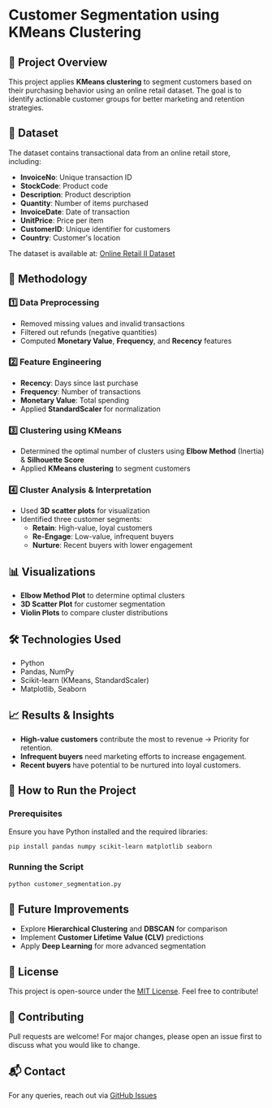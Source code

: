 # Customer Segmentation using KMeans Clustering

## 📌 Project Overview
This project applies **KMeans clustering** to segment customers based on their purchasing behavior using an online retail dataset. The goal is to identify actionable customer groups for better marketing and retention strategies.

## 📂 Dataset
The dataset contains transactional data from an online retail store, including:
- **InvoiceNo**: Unique transaction ID
- **StockCode**: Product code
- **Description**: Product description
- **Quantity**: Number of items purchased
- **InvoiceDate**: Date of transaction
- **UnitPrice**: Price per item
- **CustomerID**: Unique identifier for customers
- **Country**: Customer's location

The dataset is available at: [Online Retail II Dataset](https://archive.ics.uci.edu/dataset/502/online+retail+ii)

## 🚀 Methodology
### 1️⃣ Data Preprocessing
- Removed missing values and invalid transactions
- Filtered out refunds (negative quantities)
- Computed **Monetary Value**, **Frequency**, and **Recency** features

### 2️⃣ Feature Engineering
- **Recency**: Days since last purchase
- **Frequency**: Number of transactions
- **Monetary Value**: Total spending
- Applied **StandardScaler** for normalization

### 3️⃣ Clustering using KMeans
- Determined the optimal number of clusters using **Elbow Method** (Inertia) & **Silhouette Score**
- Applied **KMeans clustering** to segment customers

### 4️⃣ Cluster Analysis & Interpretation
- Used **3D scatter plots** for visualization
- Identified three customer segments:
  - **Retain**: High-value, loyal customers
  - **Re-Engage**: Low-value, infrequent buyers
  - **Nurture**: Recent buyers with lower engagement

## 📊 Visualizations
- **Elbow Method Plot** to determine optimal clusters
- **3D Scatter Plot** for customer segmentation
- **Violin Plots** to compare cluster distributions

## 🛠️ Technologies Used
- Python
- Pandas, NumPy
- Scikit-learn (KMeans, StandardScaler)
- Matplotlib, Seaborn

## 📈 Results & Insights
- **High-value customers** contribute the most to revenue → Priority for retention.
- **Infrequent buyers** need marketing efforts to increase engagement.
- **Recent buyers** have potential to be nurtured into loyal customers.

## 📌 How to Run the Project
### Prerequisites
Ensure you have Python installed and the required libraries:
```bash
pip install pandas numpy scikit-learn matplotlib seaborn
```

### Running the Script
```bash
python customer_segmentation.py
```

## 🔗 Future Improvements
- Explore **Hierarchical Clustering** and **DBSCAN** for comparison
- Implement **Customer Lifetime Value (CLV)** predictions
- Apply **Deep Learning** for more advanced segmentation

## 📜 License
This project is open-source under the [MIT License](LICENSE). Feel free to contribute!

## 🤝 Contributing
Pull requests are welcome! For major changes, please open an issue first to discuss what you would like to change.

## 📬 Contact
For any queries, reach out via [GitHub Issues](https://github.com/UtkarshMidha/Customer-Segmentation-using-KMeans-Clustering/issues)
